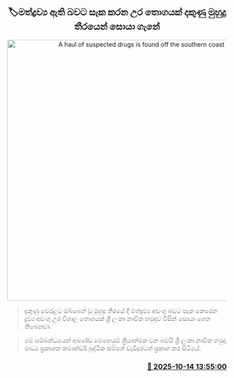 <p align='center'><b><h2 align='center' title='A haul of suspected drugs is found off the southern coast'>🏷මත්ද්‍රව්‍ය ඇති බවට සැක කරන උර තොගයක් දකුණු මුහුදු තීරයෙන් සොයා ගැනේ</h2></b></p>
<p align='center'><img src='https://helakuru.sgp1.cdn.digitaloceanspaces.com/esana/images/lib/bort-85.jpg' width='600' alt='A haul of suspected drugs is found off the southern coast'></p>

> දකුණු වෙරළට ඔබ්බෙන් වූ මුහුදු තීරයේ දී මත්ද්‍රව්‍ය අඩංගු බවට සැක කෙරෙන ද්‍රව්‍ය අඩංගු උර විශාල තොගයක් ශ්‍රී ලංකා නාවික හමුදාව විසින් සොයා ගෙන තිබෙනවා.

> මේ සම්බන්ධයෙන් අඛණ්ඩ මෙහෙයුම් ක්‍රියාත්මක වන බවයි ශ්‍රී ලංකා නාවික හමුදා මාධ්‍ය ප්‍රකාශක කමාන්ඩර් බුද්ධික සම්පත් වැඩිදුරටත් ප්‍රකාශ කර සිටියේ.



<h3 align='right'><a href='https://www.helakuru.lk/esana/p/114479/'>📅 2025-10-14 13:55:00</a></h3>

